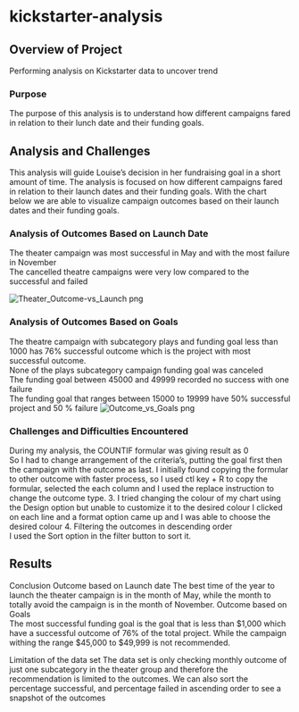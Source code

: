 # kickstarter-analysis

## Overview of Project
Performing analysis on Kickstarter data to uncover trend

### Purpose
The purpose of this analysis is to understand how different campaigns fared in relation to their lunch date and their funding goals.

## Analysis and Challenges
This analysis will guide Louise’s decision in her fundraising goal in a short amount of time. The analysis is focused on how different campaigns fared in relation to their launch dates and their funding goals. With the chart below we are able to visualize campaign outcomes based on their launch dates and their funding goals. 

	
### Analysis of Outcomes Based on Launch Date
The theater campaign was most successful in May and with the most failure in November	
The cancelled theatre campaigns were very low compared to the successful and failed	

![Theater_Outcome-vs_Launch png](https://user-images.githubusercontent.com/104603037/167565420-ecf0aefe-fb18-42b1-b146-131f4ccd8667.png)

### Analysis of Outcomes Based on Goals
The theatre campaign with subcategory plays and funding goal less than 1000 has 76% successful outcome which is the project with most successful outcome.	
None of the plays subcategory campaign funding goal was canceled	
The funding goal between 45000 and 49999 recorded no success with one failure	
The funding goal that ranges between 15000 to 19999 have 50% successful project and 50 % failure
![Outcome_vs_Goals png](https://user-images.githubusercontent.com/104603037/167565194-546bf2c7-7cb8-44b0-8cc7-953586eddf26.png)



### Challenges and Difficulties Encountered
During my analysis, the COUNTIF formular was giving result as 0 	
So I had to change arrangement of the criteria’s, putting the goal first then the campaign with the outcome as last.
I initially found copying the formular to other outcome with faster process, so I used ctl key + R to copy the formular, selected the each column and I used the replace instruction to change the outcome type.
3. I tried changing the colour of my chart using the Design option but unable to customize it to the desired colour	
I clicked on each line and a format option came up and I was able to choose the desired colour
4. Filtering the outcomes in descending order	
I used the Sort option in the filter button to sort it.
	


## Results

Conclusion
Outcome based on Launch date
The best time of the year to launch the theater campaign is in the month of May, while the month to totally avoid the campaign is in the month of November.	
Outcome based on Goals	
The most successful funding goal is the goal that is less than $1,000 which have a successful outcome of 76% of the total project. While the campaign withing the range $45,000 to $49,999 is not recommended.	
	
Limitation of the data set
The data set is only checking monthly outcome of just one subcategory in the theater group and therefore the recommendation is limited to the outcomes.	
We can also sort the percentage successful, and percentage failed in ascending order to see a snapshot of the outcomes

